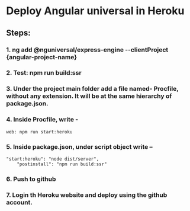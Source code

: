 # Deploy Angular universal in Heroku

## Steps:

### 1.	ng add @nguniversal/express-engine --clientProject {angular-project-name}
### 2.	Test: npm run build:ssr
### 3.	Under the project main folder add a file named- Procfile, without any extension. It will be at the same hierarchy of package.json.
### 4.	Inside Procfile, write - 
  ```
  web: npm run start:heroku  
  ```
### 5.	Inside package.json, under script object write –
```
"start:heroku": "node dist/server",
    "postinstall": "npm run build:ssr"
```
### 6.	Push to github
### 7.	Login th Heroku website and deploy using the github account.
